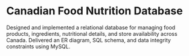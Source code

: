 # Canadian Food Nutrition Database
Designed and implemented a relational database for managing food products, ingredients, nutritional details, and store availability across Canada. Delivered an ER diagram, SQL schema, and data integrity constraints using MySQL.

